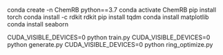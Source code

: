 conda create -n ChemRB python==3.7
conda activate ChemRB
pip install torch
conda install -c rdkit rdkit
pip install tqdm
conda install matplotlib
conda install seaborn


CUDA_VISIBLE_DEVICES=0 python train.py
CUDA_VISIBLE_DEVICES=0 python generate.py
CUDA_VISIBLE_DEVICES=0 python ring_optimize.py
